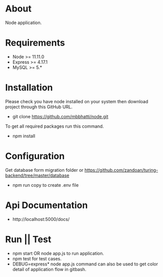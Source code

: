# About
Node application.

# Requirements 
- Node >= 11.11.0
- Express >= 4.17.1
- MySQL >= 5.* 

# Installation 
Please check you have node installed on your system then download project through this GitHub URL.
- git clone https://github.com/mbbhatti/node.git

To get all required packages run this command.
- npm install 

# Configuration
Get database form migration folder or https://github.com/zandoan/turing-backend/tree/master/database
- npm run copy to create .env file

# Api Documentation 
- http://localhost:5000/docs/

# Run || Test
- npm start OR node app.js to run application.
- npm test for test cases.
- DEBUG=express* node app.js command can also be used to get color detail of application flow in gitbash.
